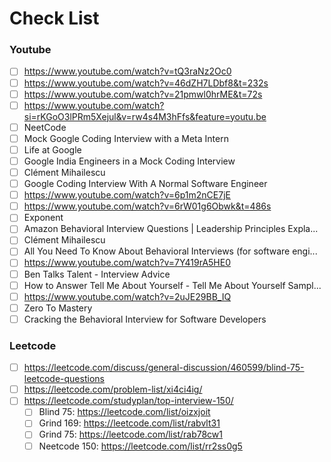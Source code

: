 # Check List
### Youtube
- [ ] https://www.youtube.com/watch?v=tQ3raNz2Oc0  
- [ ] https://www.youtube.com/watch?v=46dZH7LDbf8&t=232s  
- [ ] https://www.youtube.com/watch?v=21pmwl0hrME&t=72s
- [ ] https://www.youtube.com/watch?si=rKGoO3lPRm5Xejul&v=rw4s4M3hFfs&feature=youtu.be
- [ ] NeetCode
- [ ] Mock Google Coding Interview with a Meta Intern
- [ ] Life at Google
- [ ] Google India Engineers in a Mock Coding Interview
- [ ] Clément Mihailescu
- [ ] Google Coding Interview With A Normal Software Engineer
- [ ] https://www.youtube.com/watch?v=6p1m2nCE7jE
- [ ] https://www.youtube.com/watch?v=6rW01g6Obwk&t=486s
- [ ] Exponent
- [ ] Amazon Behavioral Interview Questions | Leadership Principles Expla...
- [ ] Clément Mihailescu
- [ ] All You Need To Know About Behavioral Interviews (for software engi...
- [ ] https://www.youtube.com/watch?v=7Y419rA5HE0
- [ ] Ben Talks Talent - Interview Advice
- [ ] How to Answer Tell Me About Yourself - Tell Me About Yourself Sampl...
- [ ] https://www.youtube.com/watch?v=2uJE29BB_IQ
- [ ] Zero To Mastery
- [ ] Cracking the Behavioral Interview for Software Developers

### Leetcode
- [ ] https://leetcode.com/discuss/general-discussion/460599/blind-75-leetcode-questions
- [ ] https://leetcode.com/problem-list/xi4ci4ig/
- [ ] https://leetcode.com/studyplan/top-interview-150/
  - [ ] Blind 75: https://leetcode.com/list/oizxjoit
  - [ ] Grind 169: https://leetcode.com/list/rabvlt31
  - [ ] Grind 75: https://leetcode.com/list/rab78cw1
  - [ ] Neetcode 150: https://leetcode.com/list/rr2ss0g5
